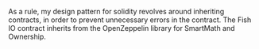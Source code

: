 As a rule, my design pattern for solidity revolves around inheriting contracts, in order to prevent unnecessary errors in the contract.
The Fish IO contract inherits from the OpenZeppelin library for SmartMath and Ownership.

